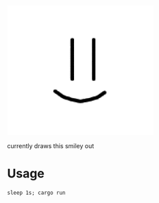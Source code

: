 ![image](./README/screenshot.png)

currently draws this smiley out

# Usage

```shell
sleep 1s; cargo run
```
